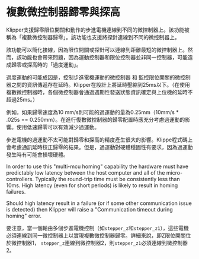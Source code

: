 # 複數微控制器歸零與探高

Klipper支援歸零限位開關和動作的步進電機連線到不同的微控制器上。該功能被稱為「複數微控制器歸零」。該功能也支援將探針連線到不同的微控制器上。

該功能可以簡化接線，因為限位開關或探針可以連線到距離最短的微控制器上。然而，該功能也會帶來問題，因為運動控制器和限位控制器並非同一控制器，可能造成歸零或探高時的「過度運動」。

過度運動的可能成因是，控制步進電機運動的微控制器 和 監控限位開關的微控制器之間的資訊傳遞存在延時。Klipper在設計上將延時壓縮到25ms以下。（在使用複數微控制器時，各個微控制器會通過週期性發送狀態資訊確定與上位機的延時不超過25ms。）

例如，如果歸零速度為10 mm/s則可能的過運動的量為0.25mm（10mm/s * .025s == 0.250mm）。在進行復數微控制器的歸零配置時應充分考慮過運動的影響。使用低速歸零可以有效減少過運動。

步進電機的過運動不太可能對歸零和探高的精度產生很大的影響。Klippe程式碼上會考慮通訊延時校正歸零的結果。但是，過運動對硬體穩固性有要求，因為過運動發生時有可能會損壞硬體。

In order to use this "multi-mcu homing" capability the hardware must have predictably low latency between the host computer and all of the micro-controllers. Typically the round-trip time must be consistently less than 10ms. High latency (even for short periods) is likely to result in homing failures.

Should high latency result in a failure (or if some other communication issue is detected) then Klipper will raise a "Communication timeout during homing" error.

要注意，當一個軸由多個步進電機控制（如`stepper_z`和`stepper_z1`），這些電機必須連線到同一微控制器上以實現複數微控制器歸零。詳細來說，即Z限位開關位於微控制器1， `stepper_z`連線到微控制器2，則`stepper_z1`必須連線到微控制器2。
